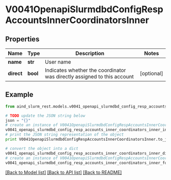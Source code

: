 # V0041OpenapiSlurmdbdConfigRespAccountsInnerCoordinatorsInner


## Properties

Name | Type | Description | Notes
------------ | ------------- | ------------- | -------------
**name** | **str** | User name | 
**direct** | **bool** | Indicates whether the coordinator was directly assigned to this account | [optional] 

## Example

```python
from aind_slurm_rest.models.v0041_openapi_slurmdbd_config_resp_accounts_inner_coordinators_inner import V0041OpenapiSlurmdbdConfigRespAccountsInnerCoordinatorsInner

# TODO update the JSON string below
json = "{}"
# create an instance of V0041OpenapiSlurmdbdConfigRespAccountsInnerCoordinatorsInner from a JSON string
v0041_openapi_slurmdbd_config_resp_accounts_inner_coordinators_inner_instance = V0041OpenapiSlurmdbdConfigRespAccountsInnerCoordinatorsInner.from_json(json)
# print the JSON string representation of the object
print V0041OpenapiSlurmdbdConfigRespAccountsInnerCoordinatorsInner.to_json()

# convert the object into a dict
v0041_openapi_slurmdbd_config_resp_accounts_inner_coordinators_inner_dict = v0041_openapi_slurmdbd_config_resp_accounts_inner_coordinators_inner_instance.to_dict()
# create an instance of V0041OpenapiSlurmdbdConfigRespAccountsInnerCoordinatorsInner from a dict
v0041_openapi_slurmdbd_config_resp_accounts_inner_coordinators_inner_form_dict = v0041_openapi_slurmdbd_config_resp_accounts_inner_coordinators_inner.from_dict(v0041_openapi_slurmdbd_config_resp_accounts_inner_coordinators_inner_dict)
```
[[Back to Model list]](../README.md#documentation-for-models) [[Back to API list]](../README.md#documentation-for-api-endpoints) [[Back to README]](../README.md)



